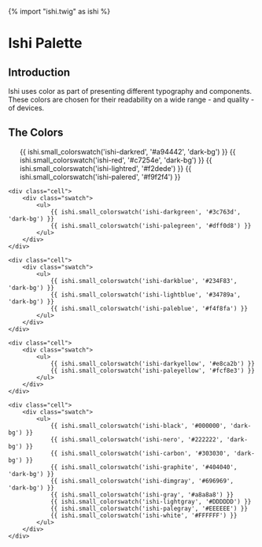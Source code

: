 {% import "ishi.twig" as ishi %}
# Ishi Palette

## Introduction

Ishi uses color as part of presenting different typography and components. These colors are chosen for their readability on a wide range - and quality - of devices.

## The Colors

<div class="grid">
    <div class="cell">
        <div class="swatch">
            <ul>
                {{ ishi.small_colorswatch('ishi-darkred', '#a94442', 'dark-bg') }}
                {{ ishi.small_colorswatch('ishi-red', '#c7254e', 'dark-bg') }}
                {{ ishi.small_colorswatch('ishi-lightred', '#f2dede') }}
                {{ ishi.small_colorswatch('ishi-palered', '#f9f2f4') }}
            </ul>
        </div>
    </div>

    <div class="cell">
        <div class="swatch">
            <ul>
                {{ ishi.small_colorswatch('ishi-darkgreen', '#3c763d', 'dark-bg') }}
                {{ ishi.small_colorswatch('ishi-palegreen', '#dff0d8') }}
            </ul>
        </div>
    </div>

    <div class="cell">
        <div class="swatch">
            <ul>
                {{ ishi.small_colorswatch('ishi-darkblue', '#234F83', 'dark-bg') }}
                {{ ishi.small_colorswatch('ishi-lightblue', '#34789a', 'dark-bg') }}
                {{ ishi.small_colorswatch('ishi-paleblue', '#f4f8fa') }}
            </ul>
        </div>
    </div>

    <div class="cell">
        <div class="swatch">
            <ul>
                {{ ishi.small_colorswatch('ishi-darkyellow', '#e8ca2b') }}
                {{ ishi.small_colorswatch('ishi-paleyellow', '#fcf8e3') }}
            </ul>
        </div>
    </div>

    <div class="cell">
        <div class="swatch">
            <ul>
                {{ ishi.small_colorswatch('ishi-black', '#000000', 'dark-bg') }}
                {{ ishi.small_colorswatch('ishi-nero', '#222222', 'dark-bg') }}
                {{ ishi.small_colorswatch('ishi-carbon', '#303030', 'dark-bg') }}
                {{ ishi.small_colorswatch('ishi-graphite', '#404040', 'dark-bg') }}
                {{ ishi.small_colorswatch('ishi-dimgray', '#696969', 'dark-bg') }}
                {{ ishi.small_colorswatch('ishi-gray', '#a8a8a8') }}
                {{ ishi.small_colorswatch('ishi-lightgray', '#DDDDDD') }}
                {{ ishi.small_colorswatch('ishi-palegray', '#EEEEEE') }}
                {{ ishi.small_colorswatch('ishi-white', '#FFFFFF') }}
            </ul>
        </div>
    </div>
</div>
